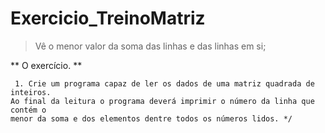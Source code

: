 # Exercicio_TreinoMatriz
> Vê o menor valor da soma das linhas e das linhas em si;

** O exercício. **
```
 1. Crie um programa capaz de ler os dados de uma matriz quadrada de inteiros.
Ao final da leitura o programa deverá imprimir o número da linha que contém o
menor da soma e dos elementos dentre todos os números lidos. */
```
